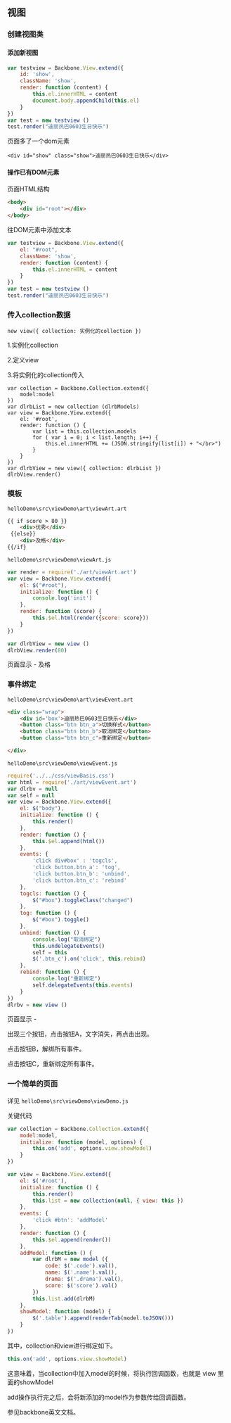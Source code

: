 ## 视图

### 创建视图类

#### 添加新视图

```js
var testview = Backbone.View.extend({
    id: 'show',
    className: 'show',
    render: function (content) {
        this.el.innerHTML = content
        document.body.appendChild(this.el)
    }
})
var test = new testview ()
test.render("迪丽热巴0603生日快乐")
```

页面多了一个dom元素

```
<div id="show" class="show">迪丽热巴0603生日快乐</div>
```

#### 操作已有DOM元素

页面HTML结构

```html
<body>
    <div id="root"></div>
</body>
```

往DOM元素中添加文本

```js
var testview = Backbone.View.extend({
    el: "#root",
    className: 'show',
    render: function (content) {
        this.el.innerHTML = content
    }
})
var test = new testview ()
test.render("迪丽热巴0603生日快乐")
```

### 传入collection数据

`new view({ collection: 实例化的collection })`

1.实例化collection

2.定义view

3.将实例化的collection传入

```
var collection = Backbone.Collection.extend({
    model:model
})
var dlrbList = new collection (dlrbModels)
var view = Backbone.View.extend({
    el: '#root',
    render: function () {
        var list = this.collection.models
        for ( var i = 0; i < list.length; i++) {
            this.el.innerHTML += (JSON.stringify(list[i]) + "</br>")
        }
    }
})
var dlrbView = new view({ collection: dlrbList })
dlrbView.render()
```

### 模板

`helloDemo\src\viewDemo\art\viewArt.art`

```html
{{ if score > 80 }}
    <div>优秀</div>
 {{else}}
    <div>及格</div>
{{/if}
```

`helloDemo\src\viewDemo\viewArt.js`

```js
var render = require('./art/viewArt.art')
var view = Backbone.View.extend({
    el: $("#root"),
    initialize: function () {
        console.log('init')
    },
    render: function (score) {
        this.$el.html(render({score: score}))
    }
})

var dlrbView = new view ()
dlrbView.render(80)
```

页面显示 - 及格

### 事件绑定

`helloDemo\src\viewDemo\art\viewEvent.art`

```html
<div class="wrap">
    <div id='box'>迪丽热巴0603生日快乐</div>
    <button class="btn btn_a">切换样式</button>
    <button class="btn btn_b">取消绑定</button>
    <button class="btn btn_c">重新绑定</button>

</div>

```

`helloDemo\src\viewDemo\viewEvent.js`

```js
require('../../css/viewBasis.css')
var html = require('./art/viewEvent.art')
var dlrbv = null
var self = null
var view = Backbone.View.extend({
    el: $("body"),
    initialize: function () {
        this.render()
    },
    render: function () {
        this.$el.append(html())
    },
    events: {
        'click div#box' : 'togcls',
        'click button.btn_a': 'tog',
        'click button.btn_b': 'unbind',
        'click button.btn_c': 'rebind'
    },
    togcls: function () {
        $("#box").toggleClass("changed")
    },
    tog: function () {
        $("#box").toggle()
    },
    unbind: function () {
        console.log("取消绑定")
        this.undelegateEvents()
        self = this
        $('.btn_c').on('click', this.rebind)
    },
    rebind: function () {
        console.log("重新绑定")
        self.delegateEvents(this.events)
    }
})
dlrbv = new view ()
```

页面显示 -

出现三个按钮，点击按钮A，文字消失，再点击出现。

点击按钮B，解绑所有事件。

点击按钮C，重新绑定所有事件。

### 一个简单的页面

详见 `helloDemo\src\viewDemo\viewDemo.js`

关键代码

```js
var collection = Backbone.Collection.extend({
    model:model,
    initialize: function (model, options) {
        this.on('add', options.view.showModel)
    }
})

var view = Backbone.View.extend({
    el: $('#root'),
    initialize: function () {
        this.render()
        this.list = new collection(null, { view: this })
    },
    events: {
        'click #btn': 'addModel'
    },
    render: function () {
        this.$el.append(render())
    },
    addModel: function () {
        var dlrbM = new model ({
            code: $('.code').val(),
            name: $('.name').val(),
            drama: $('.drama').val(),
            score: $('score').val()
        })
        this.list.add(dlrbM)
    },
    showModel: function (model) {
        $('.table').append(renderTab(model.toJSON()))
    }
})
```

其中，collection和view进行绑定如下。

```js
this.on('add', options.view.showModel)
```

这意味着，当collection中加入model的时候，将执行回调函数，也就是 view 里面的showModel

add操作执行完之后，会将新添加的model作为参数传给回调函数。

参见backbone英文文档。